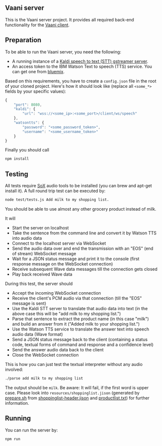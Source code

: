 Vaani server
------------

This is the Vaani server project. It provides all required back-end functionality for the [Vaani client](https://github.com/mozilla/vaani.client).

Preparation
-----------

To be able to run the Vaani server, you need the following:
- A running instance of a [Kaldi speech to text (STT) gstreamer server](https://github.com/alumae/kaldi-gstreamer-server).
- An access token to the IBM Watson Text to speech (TTS) service. You can get one from [bluemix](https://bluemix.net).

Based on this requirements, you have to create a ```config.json``` file in the root of your cloned project. Here's how it should look like (replace all ```<some_*>``` fields by your specific values):

```javascript
{
    "port": 8080,
    "kaldi": {
        "url": "wss://<some_ip>:<some_port>/client/ws/speech"
    },
    "watsontts": {
        "password": "<some_password_token>",
        "username": "<some_username_token>"
    }
}
```

Finally you should call
``` sh
npm install
```

Testing
-------
All tests require [SoX](http://sox.sourceforge.net/) audio tools to be installed (you can brew and apt-get install it).
A full round trip test can be executed by:
``` sh
node test/tests.js Add milk to my shopping list.
```
You should be able to use almost any other grocery product instead of milk.

It will
 - Start the server on localhost
 - Take the sentence from the command line and convert it by Watson TTS into audio data
 - Connect to the localhost server via WebSocket
 - Send the audio data over and end the transmission with an "EOS" (end of stream) WebSocket message
 - Wait for a JSON status message and print it to the console (first response message on the WebSocket connection)
 - Receive subsequent Wave data messages till the connection gets closed
 - Play back received Wave data

During this test, the server should
 - Accept the incoming WebSocket connection
 - Receive the client's PCM audio via that connection (till the "EOS" message is sent)
 - Use the Kaldi STT server to translate that audio data into text (in the above case this will be "add milk to my shopping list.")
 - Parse that sentence to extract the product name (in this case "milk") and build an answer from it ("Added milk to your shopping list.")
 - Use the Watson TTS service to translate the answer text into speech audio data (Wave format)
 - Send a JSON status message back to the client (containing a status code, textual forms of command and response and a confidence level)
 - Send the answer audio data back to the client
 - Close the WebSocket connection

This is how you can just test the textual interpreter without any audio involved:
 ``` sh
 ./parse add milk to my shopping list
 ```
The output should be ```milk```. Be aware: It will fail, if the first word is upper case. Please look into ```resources/shoppinglist.jison``` (generated by
    [prepare.sh](https://github.com/mozilla/vaani.server/blob/master/resources/prepare.sh) from
    [shoppinglist-header.jison](https://github.com/mozilla/vaani.server/blob/master/resources/shoppinglist-header.jison) and
    [productlist.txt](https://github.com/mozilla/vaani.server/blob/master/resources/productlist.txt))
    for further information.

Running
-------
You can run the server by:
``` sh
npm run
```

